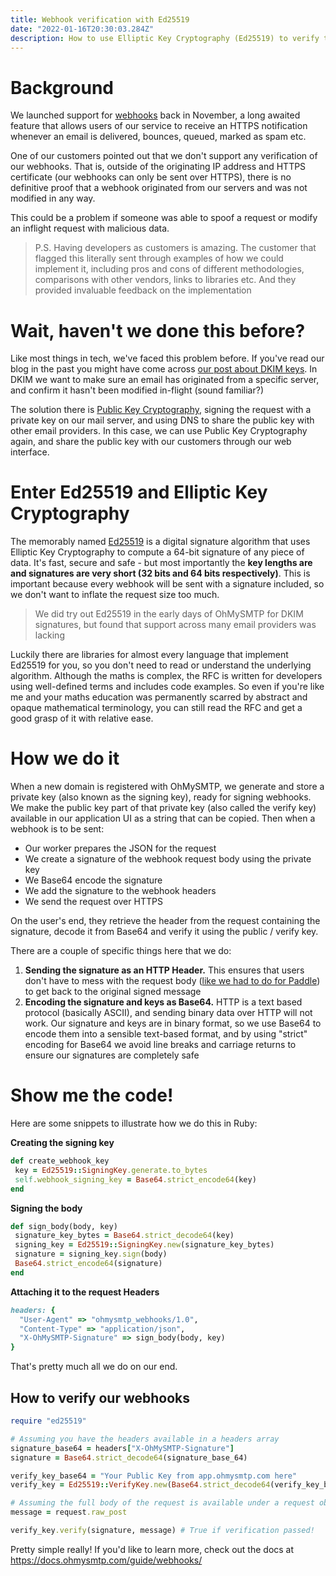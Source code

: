 ```yaml
---
title: Webhook verification with Ed25519
date: "2022-01-16T20:30:03.284Z"
description: How to use Elliptic Key Cryptography (Ed25519) to verify the contents of webhooks
---
```


# Background

We launched support for [webhooks](https://docs.ohmysmtp.com/guide/webhooks/) back in November, a long awaited feature that allows users of our service to receive an HTTPS notification whenever an email is delivered, bounces, queued, marked as spam etc.

One of our customers pointed out that we don't support any verification of our webhooks. That is, outside of the originating IP address and HTTPS certificate (our webhooks can only be sent over HTTPS), there is no definitive proof that a webhook originated from our servers and was not modified in any way.

This could be a problem if someone was able to spoof a request or modify an inflight request with malicious data.

> P.S. Having developers as customers is amazing. The customer that flagged this literally sent through examples of how we could implement it, including pros and cons of different methodologies, comparisons with other vendors, links to libraries etc. And they provided invaluable feedback on the implementation

# Wait, haven't we done this before?

Like most things in tech, we've faced this problem before. If you've read our blog in the past you might have come across [our post about DKIM keys](https://blog.ohmysmtp.com/blog/whats-a-DKIM-record/). In DKIM we want to make sure an email has originated from a specific server, and confirm it hasn't been modified in-flight (sound familiar?)

The solution there is [Public Key Cryptography](https://en.wikipedia.org/wiki/Public-key_cryptography), signing the request with a private key on our mail server, and using DNS to share the public key with other email providers. In this case, we can use Public Key Cryptography again, and share the public key with our customers through our web interface.

# Enter Ed25519 and Elliptic Key Cryptography

The memorably named [Ed25519](https://datatracker.ietf.org/doc/html/rfc8032) is a digital signature algorithm that uses Elliptic Key Cryptography to compute a 64-bit signature of any piece of data. It's fast, secure and safe - but most importantly the **key lengths are and signatures are very short (32 bits and 64 bits respectively)**. This is important because every webhook will be sent with a signature included, so we don't want to inflate the request size too much.

> We did try out Ed25519 in the early days of OhMySMTP for DKIM signatures, but found that support across many email providers was lacking

Luckily there are libraries for almost every language that implement Ed25519 for you, so you don't need to read or understand the underlying algorithm. Although the maths is complex, the RFC is written for developers using well-defined terms and includes code examples. So even if you're like me and your maths education was permanently scarred by abstract and opaque mathematical terminology, you can still read the RFC and get a good grasp of it with relative ease.

# How we do it

When a new domain is registered with OhMySMTP, we generate and store a private key (also known as the signing key), ready for signing webhooks. We make the public key part of that private key (also called the verify key) available in our application UI as a string that can be copied. Then when a webhook is to be sent:

- Our worker prepares the JSON for the request
- We create a signature of the webhook request body using the private key
- We Base64 encode the signature
- We add the signature to the webhook headers
- We send the request over HTTPS

On the user's end, they retrieve the header from the request containing the signature, decode it from Base64 and verify it using the public / verify key.

There are a couple of specific things here that we do:

1. **Sending the signature as an HTTP Header.** This ensures that users don't have to mess with the request body ([like we had to do for Paddle](https://blog.ohmysmtp.com/blog/verify-paddle-webhooks-in-ruby/)) to get back to the original signed message
2. **Encoding the signature and keys as Base64.** HTTP is a text based protocol (basically ASCII), and sending binary data over HTTP will not work. Our signature and keys are in binary format, so we use Base64 to encode them into a sensible text-based format, and by using "strict" encoding for Base64 we avoid line breaks and carriage returns to ensure our signatures are completely safe

# Show me the code!

Here are some snippets to illustrate how we do this in Ruby:

**Creating the signing key**
```ruby
def create_webhook_key
 key = Ed25519::SigningKey.generate.to_bytes
 self.webhook_signing_key = Base64.strict_encode64(key)
end
```
**Signing the body**
```ruby
def sign_body(body, key)
 signature_key_bytes = Base64.strict_decode64(key)
 signing_key = Ed25519::SigningKey.new(signature_key_bytes)
 signature = signing_key.sign(body)
 Base64.strict_encode64(signature)
end
```

**Attaching it to the request Headers**
```ruby
headers: {
  "User-Agent" => "ohmysmtp_webhooks/1.0",
  "Content-Type" => "application/json",
  "X-OhMySMTP-Signature" => sign_body(body, key)
}
```

That's pretty much all we do on our end.

## How to verify our webhooks

```ruby
require "ed25519"

# Assuming you have the headers available in a headers array
signature_base64 = headers["X-OhMySMTP-Signature"]
signature = Base64.strict_decode64(signature_base_64)

verify_key_base64 = "Your Public Key from app.ohmysmtp.com here"
verify_key = Ed25519::VerifyKey.new(Base64.strict_decode64(verify_key_base64))

# Assuming the full body of the request is available under a request object
message = request.raw_post

verify_key.verify(signature, message) # True if verification passed!
```

Pretty simple really! If you'd like to learn more, check out the docs at https://docs.ohmysmtp.com/guide/webhooks/